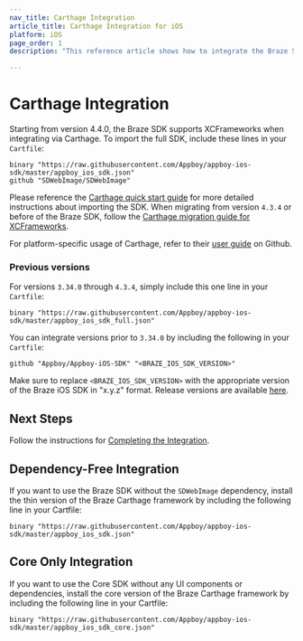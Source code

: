 ```yaml
---
nav_title: Carthage Integration
article_title: Carthage Integration for iOS
platform: iOS
page_order: 1
description: "This reference article shows how to integrate the Braze SDK using Carthage for iOS."

---
```


# Carthage Integration

Starting from version 4.4.0, the Braze SDK supports XCFrameworks when integrating via Carthage. To import the full SDK, include these lines in your `Cartfile`:
```
binary "https://raw.githubusercontent.com/Appboy/appboy-ios-sdk/master/appboy_ios_sdk.json"
github "SDWebImage/SDWebImage"
```

Please reference the [Carthage quick start guide][1] for more detailed instructions about importing the SDK. When migrating from version `4.3.4` or before of the Braze SDK, follow the [Carthage migration guide for XCFrameworks][2].

For platform-specific usage of Carthage, refer to their [user guide][3] on Github.

### Previous versions

For versions `3.34.0` through `4.3.4`, simply include this one line in your `Cartfile`:
```
binary "https://raw.githubusercontent.com/Appboy/appboy-ios-sdk/master/appboy_ios_sdk_full.json"
```

You can integrate versions prior to `3.34.0` by including the following in your `Cartfile`:
```
github "Appboy/Appboy-iOS-SDK" "<BRAZE_IOS_SDK_VERSION>"
```

Make sure to replace `<BRAZE_IOS_SDK_VERSION>` with the appropriate version of the Braze iOS SDK in "x.y.z" format. Release versions are available [here][4].

## Next Steps

Follow the instructions for [Completing the Integration][5].

## Dependency-Free Integration
If you want to use the Braze SDK without the `SDWebImage` dependency, install the thin version of the Braze Carthage framework by including the following line in your Cartfile:

```
binary "https://raw.githubusercontent.com/Appboy/appboy-ios-sdk/master/appboy_ios_sdk.json"
```

## Core Only Integration
If you want to use the Core SDK without any UI components or dependencies, install the core version of the Braze Carthage framework by including the following line in your Cartfile:

```
binary "https://raw.githubusercontent.com/Appboy/appboy-ios-sdk/master/appboy_ios_sdk_core.json"
```

[1]: https://github.com/Carthage/Carthage#quick-start
[2]: https://github.com/Carthage/Carthage#migrating-a-project-from-framework-bundles-to-xcframeworks
[3]: https://github.com/Carthage/Carthage#if-youre-building-for-ios-tvos-or-watchos
[4]: https://github.com/Appboy/appboy-ios-sdk/releases
[5]: {{site.baseurl}}/developer_guide/platform_integration_guides/ios/initial_sdk_setup/completing_integration/

